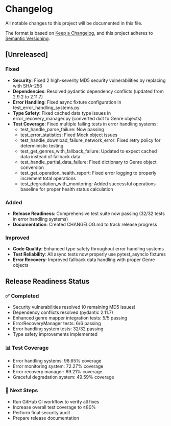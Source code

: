 # Changelog

All notable changes to this project will be documented in this file.

The format is based on [Keep a Changelog](https://keepachangelog.com/en/1.0.0/),
and this project adheres to [Semantic Versioning](https://semver.org/spec/v2.0.0.html).

## [Unreleased]

### Fixed
- **Security**: Fixed 2 high-severity MD5 security vulnerabilities by replacing with SHA-256
- **Dependencies**: Resolved pydantic dependency conflicts (updated from 2.9.2 to 2.11.7)
- **Error Handling**: Fixed async fixture configuration in test_error_handling_systems.py
- **Type Safety**: Fixed cached data type issues in error_recovery_manager.py (converted dict to Genre objects)
- **Test Coverage**: Fixed multiple failing tests in error handling systems:
  - test_handle_parse_failure: Now passing
  - test_error_statistics: Fixed Mock object issues
  - test_handle_download_failure_network_error: Fixed retry policy for deterministic testing
  - test_get_genres_with_fallback_failure: Updated to expect cached data instead of fallback data
  - test_handle_partial_data_failure: Fixed dictionary to Genre object conversion
  - test_get_operation_health_report: Fixed error logging to properly increment total operations
  - test_degradation_with_monitoring: Added successful operations baseline for proper health status calculation

### Added
- **Release Readiness**: Comprehensive test suite now passing (32/32 tests in error handling systems)
- **Documentation**: Created CHANGELOG.md to track release progress

### Improved
- **Code Quality**: Enhanced type safety throughout error handling systems
- **Test Reliability**: All async tests now properly use pytest_asyncio fixtures
- **Error Recovery**: Improved fallback data handling with proper Genre objects

## Release Readiness Status

### ✅ Completed
- Security vulnerabilities resolved (0 remaining MD5 issues)
- Dependency conflicts resolved (pydantic 2.11.7)
- Enhanced genre mapper integration tests: 5/5 passing
- ErrorRecoveryManager tests: 6/6 passing  
- Error handling system tests: 32/32 passing
- Type safety improvements implemented

### 📊 Test Coverage
- Error handling systems: 98.65% coverage
- Error monitoring system: 72.27% coverage
- Error recovery manager: 69.21% coverage
- Graceful degradation system: 49.59% coverage

### 🚀 Next Steps
- Run GitHub CI workflow to verify all fixes
- Increase overall test coverage to ≥80%
- Perform final security audit
- Prepare release documentation
